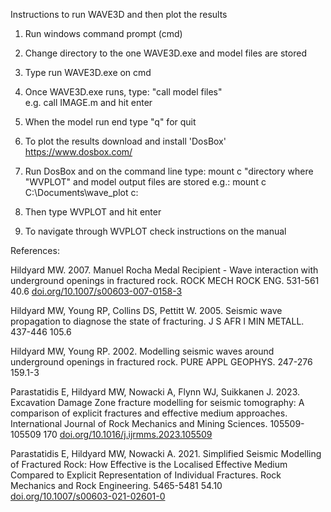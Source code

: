 Instructions to run WAVE3D and then plot the results

1. Run windows command prompt (cmd)

2. Change directory to the one WAVE3D.exe and model files are stored

3. Type run WAVE3D.exe on cmd

4. Once WAVE3D.exe runs, type: "call model files"	
	e.g. call IMAGE.m and hit enter

5. When the model run end type "q" for quit

6. To plot the results download and install 'DosBox' https://www.dosbox.com/

7. Run DosBox and on the command line type: 
	mount c "directory where "WVPLOT" and model output files are stored 
	e.g.:
	mount c C:\Documents\wave_plot
	c:
	
8. Then type WVPLOT and hit enter

9. To navigate through WVPLOT check instructions on the manual


References:

Hildyard MW. 2007. Manuel Rocha Medal Recipient - Wave interaction with underground openings in fractured rock. ROCK MECH ROCK ENG. 531-561 40.6 [doi.org/10.1007/s00603-007-0158-3 ](https://link.springer.com/article/10.1007/s00603-007-0158-3)

Hildyard MW, Young RP, Collins DS, Pettitt W. 2005. Seismic wave propagation to diagnose the state of fracturing. J S AFR I MIN METALL. 437-446 105.6

Hildyard MW, Young RP. 2002. Modelling seismic waves around underground openings in fractured rock. PURE APPL GEOPHYS. 247-276 159.1-3

Parastatidis E, Hildyard MW, Nowacki A, Flynn WJ, Suikkanen J. 2023. Excavation Damage Zone fracture modelling for seismic tomography: A comparison of explicit fractures and effective medium approaches. International Journal of Rock Mechanics and Mining Sciences. 105509-105509 170 [doi.org/10.1016/j.ijrmms.2023.105509](https://doi.org/10.1016/j.ijrmms.2023.105509)

Parastatidis E, Hildyard MW, Nowacki A. 2021. Simplified Seismic Modelling of Fractured Rock: How Effective is the Localised Effective Medium Compared to Explicit Representation of Individual Fractures. Rock Mechanics and Rock Engineering. 5465-5481 54.10 [doi.org/10.1007/s00603-021-02601-0](https://link.springer.com/article/10.1007/s00603-021-02601-0)
